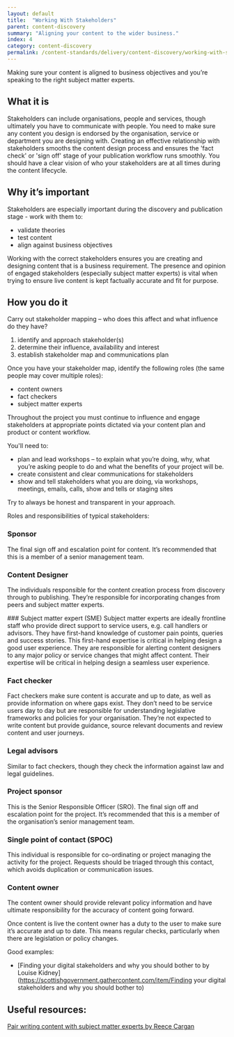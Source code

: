 ```yaml
---
layout: default
title:  "Working With Stakeholders"
parent: content-discovery
summary: "Aligning your content to the wider business."
index: 4
category: content-discovery
permalink: /content-standards/delivery/content-discovery/working-with-stakeholders/
---
```


Making sure your content is aligned to business objectives and you’re speaking to the right subject matter experts.

## What it is
Stakeholders can include organisations, people and services, though ultimately you have to communicate with people.
You need to make sure any content you design is endorsed by the organisation, service or department you are designing with. Creating an effective relationship with stakeholders smooths the content design process and ensures the 'fact check' or 'sign off' stage of your publication workflow runs smoothly.
You should have a clear vision of who your stakeholders are at all times during the content lifecycle.

## Why it’s important
Stakeholders are especially important during the discovery and publication stage - work with them to:
* validate theories
* test content
* align against business objectives

Working with the correct stakeholders ensures you are creating and designing content that is a business requirement.
The presence and opinion of engaged stakeholders (especially subject matter experts) is vital when trying to ensure live content is kept factually accurate and fit for purpose.

## How you do it
Carry out stakeholder mapping – who does this affect and what influence do they have?
1.	identify and approach stakeholder(s)
2.	determine their influence, availability and interest
3.	establish stakeholder map and communications plan

Once you have your stakeholder map, identify the following roles (the same people may cover multiple roles):
* content owners
* fact checkers
* subject matter experts

Throughout the project you must continue to influence and engage stakeholders at appropriate points dictated via your content plan and product or content workflow.

You'll need to:
* plan and lead workshops – to explain what you’re doing, why, what you’re asking people to do and what the benefits of your project will be.
* create consistent and clear communications for stakeholders
* show and tell stakeholders what you are doing, via workshops, meetings, emails, calls, show and tells or staging sites

Try to always be honest and transparent in your approach.

Roles and responsibilities of typical stakeholders:

### Sponsor
The final sign off and escalation point for content. It’s recommended that this is a member of a senior management team.

### Content Designer
The individuals responsible for the content creation process from discovery through to publishing. They’re responsible for incorporating changes from peers and subject matter experts.

### Subject matter expert (SME)
Subject matter experts are ideally frontline staff who provide direct support to service users, e.g. call handlers or advisors. They have first-hand knowledge of customer pain points, queries and success stories. This first-hand expertise is critical in helping design a good user experience. They are responsible for alerting content designers to any major policy or service changes that might affect content. Their expertise will be critical in helping design a seamless user experience.

### Fact checker
Fact checkers make sure content is accurate and up to date, as well as provide information on where gaps exist. They don’t need to be service users day to day but are responsible for understanding legislative frameworks and policies for your organisation. They’re not expected to write content but provide guidance, source relevant documents and review content and user journeys.

### Legal advisors
Similar to fact checkers, though they check the information against law and legal guidelines.

### Project sponsor
This is the Senior Responsible Officer (SRO). The final sign off and escalation point for the project. It’s recommended that this is a member of the organisation’s senior management team.

### Single point of contact (SPOC)
This individual is responsible for co-ordinating or project managing the activity for the project. Requests should be triaged through this contact, which avoids duplication or communication issues.

### Content owner
The content owner should provide relevant policy information and have ultimate responsibility for the accuracy of content going forward.

Once content is live the content owner has a duty to the user to make sure it’s accurate and up to date. This means regular checks, particularly when there are legislation or policy changes.

Good examples:

* [Finding your digital stakeholders and why you should bother to by Louise Kidney](https://scottishgovernment.gathercontent.com/item/Finding your digital stakeholders and why you should bother to)

## Useful resources:
[Pair writing content with subject matter experts by Reece Cargan](https://blogs.gov.scot/digital/2016/11/25/pair-writing-content-with-subject-matter-experts/)
